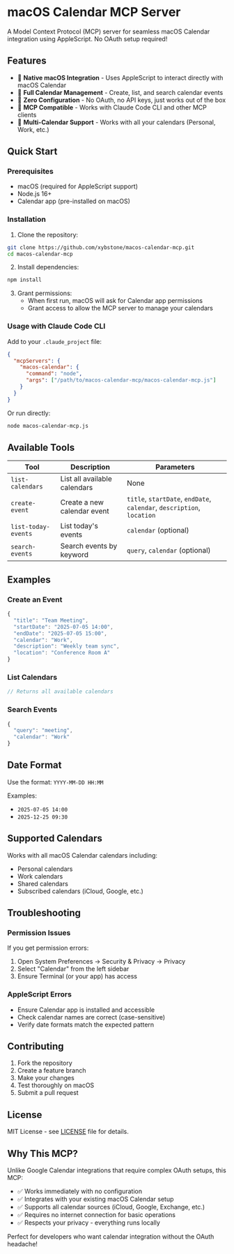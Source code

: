 # macOS Calendar MCP Server

A Model Context Protocol (MCP) server for seamless macOS Calendar integration using AppleScript. No OAuth setup required!

## Features

- 🍎 **Native macOS Integration** - Uses AppleScript to interact directly with macOS Calendar
- 📅 **Full Calendar Management** - Create, list, and search calendar events
- 🚀 **Zero Configuration** - No OAuth, no API keys, just works out of the box
- 🔧 **MCP Compatible** - Works with Claude Code CLI and other MCP clients
- 📱 **Multi-Calendar Support** - Works with all your calendars (Personal, Work, etc.)

## Quick Start

### Prerequisites

- macOS (required for AppleScript support)
- Node.js 16+ 
- Calendar app (pre-installed on macOS)

### Installation

1. Clone the repository:
```bash
git clone https://github.com/xybstone/macos-calendar-mcp.git
cd macos-calendar-mcp
```

2. Install dependencies:
```bash
npm install
```

3. Grant permissions:
   - When first run, macOS will ask for Calendar app permissions
   - Grant access to allow the MCP server to manage your calendars

### Usage with Claude Code CLI

Add to your `.claude_project` file:

```json
{
  "mcpServers": {
    "macos-calendar": {
      "command": "node",
      "args": ["/path/to/macos-calendar-mcp/macos-calendar-mcp.js"]
    }
  }
}
```

Or run directly:
```bash
node macos-calendar-mcp.js
```

## Available Tools

| Tool | Description | Parameters |
|------|-------------|------------|
| `list-calendars` | List all available calendars | None |
| `create-event` | Create a new calendar event | `title`, `startDate`, `endDate`, `calendar`, `description`, `location` |
| `list-today-events` | List today's events | `calendar` (optional) |
| `search-events` | Search events by keyword | `query`, `calendar` (optional) |

## Examples

### Create an Event
```javascript
{
  "title": "Team Meeting",
  "startDate": "2025-07-05 14:00",
  "endDate": "2025-07-05 15:00", 
  "calendar": "Work",
  "description": "Weekly team sync",
  "location": "Conference Room A"
}
```

### List Calendars
```javascript
// Returns all available calendars
```

### Search Events
```javascript
{
  "query": "meeting",
  "calendar": "Work"
}
```

## Date Format

Use the format: `YYYY-MM-DD HH:MM`

Examples:
- `2025-07-05 14:00`
- `2025-12-25 09:30`

## Supported Calendars

Works with all macOS Calendar calendars including:
- Personal calendars
- Work calendars  
- Shared calendars
- Subscribed calendars (iCloud, Google, etc.)

## Troubleshooting

### Permission Issues
If you get permission errors:
1. Open System Preferences → Security & Privacy → Privacy
2. Select "Calendar" from the left sidebar
3. Ensure Terminal (or your app) has access

### AppleScript Errors
- Ensure Calendar app is installed and accessible
- Check calendar names are correct (case-sensitive)
- Verify date formats match the expected pattern

## Contributing

1. Fork the repository
2. Create a feature branch
3. Make your changes
4. Test thoroughly on macOS
5. Submit a pull request

## License

MIT License - see [LICENSE](LICENSE) file for details.

## Why This MCP?

Unlike Google Calendar integrations that require complex OAuth setups, this MCP:
- ✅ Works immediately with no configuration
- ✅ Integrates with your existing macOS Calendar setup
- ✅ Supports all calendar sources (iCloud, Google, Exchange, etc.)
- ✅ Requires no internet connection for basic operations
- ✅ Respects your privacy - everything runs locally

Perfect for developers who want calendar integration without the OAuth headache!
